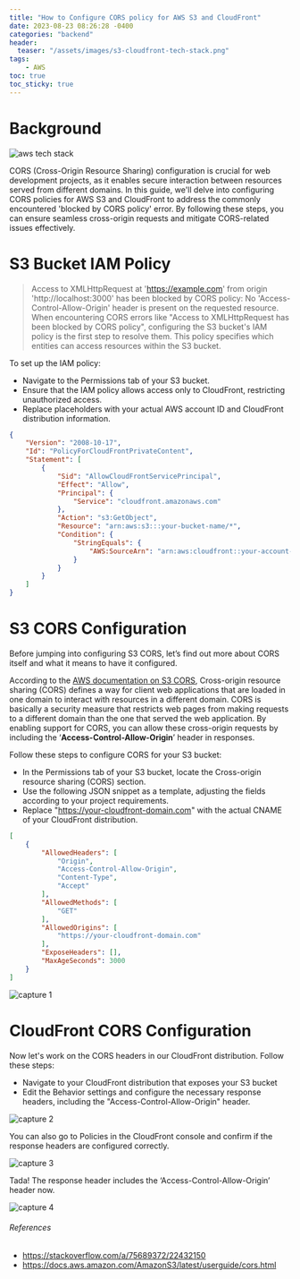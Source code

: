 ```yaml
---
title: "How to Configure CORS policy for AWS S3 and CloudFront"
date: 2023-08-23 08:26:28 -0400
categories: "backend"
header:
  teaser: "/assets/images/s3-cloudfront-tech-stack.png"
tags:
    - AWS
toc: true
toc_sticky: true
---
```


# Background

![aws tech stack](/assets/images/s3-cloudfront-tech-stack.png)

CORS (Cross-Origin Resource Sharing) configuration is crucial for web development projects, as it enables secure interaction between resources served from different domains. In this guide, we'll delve into configuring CORS policies for AWS S3 and CloudFront to address the commonly encountered 'blocked by CORS policy' error. By following these steps, you can ensure seamless cross-origin requests and mitigate CORS-related issues effectively.

# S3 Bucket IAM Policy

> Access to XMLHttpRequest at 'https://example.com' from origin 'http://localhost:3000' has been blocked by CORS policy: No 'Access-Control-Allow-Origin' header is present on the requested resource.
When encountering CORS errors like "Access to XMLHttpRequest has been blocked by CORS policy", configuring the S3 bucket's IAM policy is the first step to resolve them. This policy specifies which entities can access resources within the S3 bucket.

To set up the IAM policy:
- Navigate to the Permissions tab of your S3 bucket.
- Ensure that the IAM policy allows access only to CloudFront, restricting unauthorized access.
- Replace placeholders with your actual AWS account ID and CloudFront distribution information.

```json
{
    "Version": "2008-10-17",
    "Id": "PolicyForCloudFrontPrivateContent",
    "Statement": [
        {
            "Sid": "AllowCloudFrontServicePrincipal",
            "Effect": "Allow",
            "Principal": {
                "Service": "cloudfront.amazonaws.com"
            },
            "Action": "s3:GetObject",
            "Resource": "arn:aws:s3:::your-bucket-name/*",
            "Condition": {
                "StringEquals": {
                    "AWS:SourceArn": "arn:aws:cloudfront::your-account-id:distribution/your-distribution-id"
                }
            }
        }
    ]
}
```

# S3 CORS Configuration

Before jumping into configuring S3 CORS, let’s find out more about CORS itself and what it means to have it configured.

According to the [AWS documentation on S3 CORS](https://docs.aws.amazon.com/AmazonS3/latest/userguide/cors.html), Cross-origin resource sharing (CORS) defines a way for client web applications that are loaded in one domain to interact with resources in a different domain. CORS is basically a security measure that restricts web pages from making requests to a different domain than the one that served the web application. By enabling support for CORS, you can allow these cross-origin requests by including the ‘**Access-Control-Allow-Origin**’ header in responses.

Follow these steps to configure CORS for your S3 bucket:
- In the Permissions tab of your S3 bucket, locate the Cross-origin resource sharing (CORS) section.
- Use the following JSON snippet as a template, adjusting the fields according to your project requirements.
- Replace "https://your-cloudfront-domain.com" with the actual CNAME of your CloudFront distribution.


```json
[
    {
        "AllowedHeaders": [
            "Origin",
            "Access-Control-Allow-Origin",
            "Content-Type",
            "Accept"
        ],
        "AllowedMethods": [
            "GET"
        ],
        "AllowedOrigins": [
            "https://your-cloudfront-domain.com"
        ],
        "ExposeHeaders": [],
        "MaxAgeSeconds": 3000
    }
]
```

![capture 1](/assets/images/s3-cloudfront-1.png)

# CloudFront CORS Configuration

Now let's work on the CORS headers in our CloudFront distribution. Follow these steps:

- Navigate to your CloudFront distribution that exposes your S3 bucket
- Edit the Behavior settings and configure the necessary response headers, including the "Access-Control-Allow-Origin" header.

![capture 2](/assets/images/s3-cloudfront-2.png)

You can also go to Policies in the CloudFront console and confirm if the response headers are configured correctly.

![capture 3](/assets/images/s3-cloudfront-3.png)

Tada! The response header includes the ‘Access-Control-Allow-Origin’ header now.

![capture 4](/assets/images/s3-cloudfront-4.png)


###### References
- https://stackoverflow.com/a/75689372/22432150
- https://docs.aws.amazon.com/AmazonS3/latest/userguide/cors.html